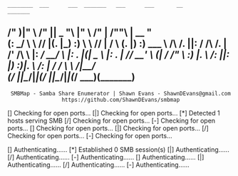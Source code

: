 
    ________  ___      ___  _______   ___      ___       __         _______
   /"       )|"  \    /"  ||   _  "\ |"  \    /"  |     /""\       |   __ "\
  (:   \___/  \   \  //   |(. |_)  :) \   \  //   |    /    \      (. |__) :)
   \___  \    /\  \/.    ||:     \/   /\   \/.    |   /' /\  \     |:  ____/
    __/  \   |: \.        |(|  _  \  |: \.        |  //  __'  \    (|  /
   /" \   :) |.  \    /:  ||: |_)  :)|.  \    /:  | /   /  \   \  /|__/ \
  (_______/  |___|\__/|___|(_______/ |___|\__/|___|(___/    \___)(_______)
 -----------------------------------------------------------------------------
     SMBMap - Samba Share Enumerator | Shawn Evans - ShawnDEvans@gmail.com
                     https://github.com/ShawnDEvans/smbmap

[\] Checking for open ports...[|] Checking for open ports...[*] Detected 1 hosts serving SMB
[/] Checking for open ports...[-] Checking for open ports...[\] Checking for open ports...[|] Checking for open ports...[/] Checking for open ports...[-] Checking for open ports...                                                                [\] Authenticating......[*] Established 0 SMB session(s)
[|] Authenticating......[/] Authenticating......[-] Authenticating......[\] Authenticating......[|] Authenticating......[/] Authenticating......[-] Authenticating......
